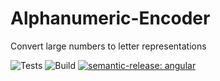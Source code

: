 # Alphanumeric-Encoder
Convert large numbers to letter representations

![Tests](https://github.com/M-Scott-Lassiter/Alphanumeric-Encoder/actions/workflows/test.yml/badge.svg)
![Build](https://github.com/M-Scott-Lassiter/Alphanumeric-Encoder/actions/workflows/publish.yml/badge.svg)
[![semantic-release: angular](https://img.shields.io/badge/semantic--release-angular-e10079?logo=semantic-release)](https://github.com/semantic-release/semantic-release)